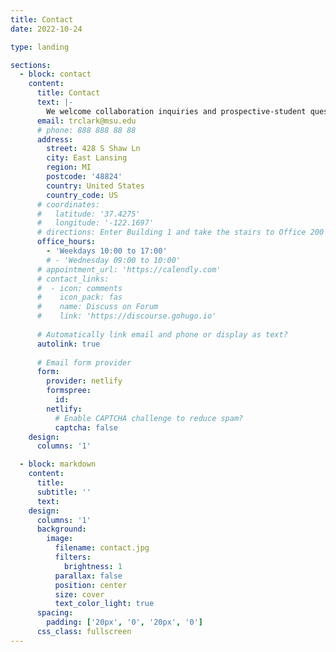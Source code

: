 ```yaml
---
title: Contact
date: 2022-10-24

type: landing

sections:
  - block: contact
    content:
      title: Contact
      text: |-
        We welcome collaboration inquiries and prospective-student questions. Please email or reach out to Prof. Thomas R. Clark for research opportunities.
      email: trclark@msu.edu
      # phone: 888 888 88 88
      address:
        street: 428 S Shaw Ln
        city: East Lansing
        region: MI
        postcode: '48824'
        country: United States
        country_code: US
      # coordinates:
      #   latitude: '37.4275'
      #   longitude: '-122.1697'
      # directions: Enter Building 1 and take the stairs to Office 200 on Floor 2
      office_hours:
        - 'Weekdays 10:00 to 17:00'
        # - 'Wednesday 09:00 to 10:00'
      # appointment_url: 'https://calendly.com'
      # contact_links:
      #  - icon: comments
      #    icon_pack: fas
      #    name: Discuss on Forum
      #    link: 'https://discourse.gohugo.io'
    
      # Automatically link email and phone or display as text?
      autolink: true
    
      # Email form provider
      form:
        provider: netlify
        formspree:
          id:
        netlify:
          # Enable CAPTCHA challenge to reduce spam?
          captcha: false
    design:
      columns: '1'

  - block: markdown
    content:
      title:
      subtitle: ''
      text:
    design:
      columns: '1'
      background:
        image: 
          filename: contact.jpg
          filters:
            brightness: 1
          parallax: false
          position: center
          size: cover
          text_color_light: true
      spacing:
        padding: ['20px', '0', '20px', '0']
      css_class: fullscreen
---
```


